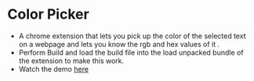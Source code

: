 # Color Picker

- A chrome extension that lets you pick up the color of the selected text on a webpage and lets you know the rgb and hex values of it . 
- Perform Build and load the build file into the load unpacked bundle of the extension to make this work.
- Watch the demo [here](https://youtu.be/yIbgyF_JWjA)
